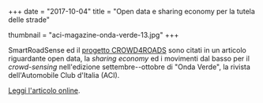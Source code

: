 +++
date = "2017-10-04"
title = "Open data e sharing economy per la tutela delle strade"

thumbnail = "aci-magazine-onda-verde-13.jpg"
+++

SmartRoadSense ed il [progetto CROWD4ROADS](http://www.c4rs.eu) sono citati in un articolo riguardante open data, la *sharing economy* ed i movimenti dal basso per il *crowd-sensing* nell'edizione settembre--ottobre di "Onda&nbsp;Verde", la rivista dell'Automobile Club d'Italia&nbsp;(ACI).

[Leggi l'articolo online](https://issuu.com/aci-it/docs/ondaverde-013/20).
